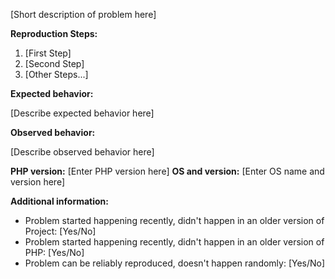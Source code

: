 [Short description of problem here]

**Reproduction Steps:**

1. [First Step]
2. [Second Step]
3. [Other Steps...]

**Expected behavior:**

[Describe expected behavior here]

**Observed behavior:**

[Describe observed behavior here]

**PHP version:** [Enter PHP version here]
**OS and version:** [Enter OS name and version here]

**Additional information:**

* Problem started happening recently, didn't happen in an older version of Project: [Yes/No]
* Problem started happening recently, didn't happen in an older version of PHP: [Yes/No]
* Problem can be reliably reproduced, doesn't happen randomly: [Yes/No]
